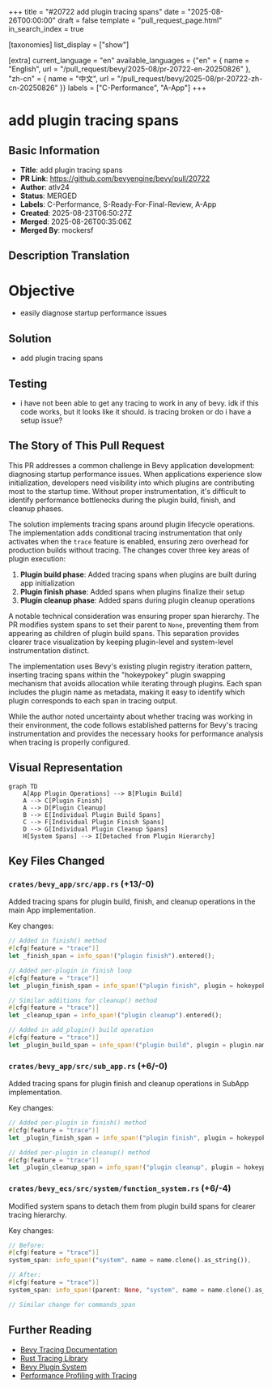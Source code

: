 +++
title = "#20722 add plugin tracing spans"
date = "2025-08-26T00:00:00"
draft = false
template = "pull_request_page.html"
in_search_index = true

[taxonomies]
list_display = ["show"]

[extra]
current_language = "en"
available_languages = {"en" = { name = "English", url = "/pull_request/bevy/2025-08/pr-20722-en-20250826" }, "zh-cn" = { name = "中文", url = "/pull_request/bevy/2025-08/pr-20722-zh-cn-20250826" }}
labels = ["C-Performance", "A-App"]
+++

# add plugin tracing spans

## Basic Information
- **Title**: add plugin tracing spans
- **PR Link**: https://github.com/bevyengine/bevy/pull/20722
- **Author**: atlv24
- **Status**: MERGED
- **Labels**: C-Performance, S-Ready-For-Final-Review, A-App
- **Created**: 2025-08-23T06:50:27Z
- **Merged**: 2025-08-26T00:35:06Z
- **Merged By**: mockersf

## Description Translation
# Objective

- easily diagnose startup performance issues

## Solution

- add plugin tracing spans

## Testing

- i have not been able to get any tracing to work in any of bevy. idk if this code works, but it looks like it should. is tracing broken or do i have a setup issue?

## The Story of This Pull Request

This PR addresses a common challenge in Bevy application development: diagnosing startup performance issues. When applications experience slow initialization, developers need visibility into which plugins are contributing most to the startup time. Without proper instrumentation, it's difficult to identify performance bottlenecks during the plugin build, finish, and cleanup phases.

The solution implements tracing spans around plugin lifecycle operations. The implementation adds conditional tracing instrumentation that only activates when the `trace` feature is enabled, ensuring zero overhead for production builds without tracing. The changes cover three key areas of plugin execution:

1. **Plugin build phase**: Added tracing spans when plugins are built during app initialization
2. **Plugin finish phase**: Added spans when plugins finalize their setup
3. **Plugin cleanup phase**: Added spans during plugin cleanup operations

A notable technical consideration was ensuring proper span hierarchy. The PR modifies system spans to set their parent to `None`, preventing them from appearing as children of plugin build spans. This separation provides clearer trace visualization by keeping plugin-level and system-level instrumentation distinct.

The implementation uses Bevy's existing plugin registry iteration pattern, inserting tracing spans within the "hokeypokey" plugin swapping mechanism that avoids allocation while iterating through plugins. Each span includes the plugin name as metadata, making it easy to identify which plugin corresponds to each span in tracing output.

While the author noted uncertainty about whether tracing was working in their environment, the code follows established patterns for Bevy's tracing instrumentation and provides the necessary hooks for performance analysis when tracing is properly configured.

## Visual Representation

```mermaid
graph TD
    A[App Plugin Operations] --> B[Plugin Build]
    A --> C[Plugin Finish]
    A --> D[Plugin Cleanup]
    B --> E[Individual Plugin Build Spans]
    C --> F[Individual Plugin Finish Spans]
    D --> G[Individual Plugin Cleanup Spans]
    H[System Spans] --> I[Detached from Plugin Hierarchy]
```

## Key Files Changed

### `crates/bevy_app/src/app.rs` (+13/-0)
Added tracing spans for plugin build, finish, and cleanup operations in the main App implementation.

Key changes:
```rust
// Added in finish() method
#[cfg(feature = "trace")]
let _finish_span = info_span!("plugin finish").entered();

// Added per-plugin in finish loop
#[cfg(feature = "trace")]
let _plugin_finish_span = info_span!("plugin finish", plugin = hokeypokey.name()).entered();

// Similar additions for cleanup() method
#[cfg(feature = "trace")]
let _cleanup_span = info_span!("plugin cleanup").entered();

// Added in add_plugin() build operation
#[cfg(feature = "trace")]
let _plugin_build_span = info_span!("plugin build", plugin = plugin.name()).entered();
```

### `crates/bevy_app/src/sub_app.rs` (+6/-0)
Added tracing spans for plugin finish and cleanup operations in SubApp implementation.

Key changes:
```rust
// Added per-plugin in finish() method
#[cfg(feature = "trace")]
let _plugin_finish_span = info_span!("plugin finish", plugin = hokeypokey.name()).entered();

// Added per-plugin in cleanup() method  
#[cfg(feature = "trace")]
let _plugin_cleanup_span = info_span!("plugin cleanup", plugin = hokeypokey.name()).entered();
```

### `crates/bevy_ecs/src/system/function_system.rs` (+6/-4)
Modified system spans to detach them from plugin build spans for clearer tracing hierarchy.

Key changes:
```rust
// Before:
#[cfg(feature = "trace")]
system_span: info_span!("system", name = name.clone().as_string()),

// After:  
#[cfg(feature = "trace")]
system_span: info_span!(parent: None, "system", name = name.clone().as_string()),

// Similar change for commands_span
```

## Further Reading

- [Bevy Tracing Documentation](https://docs.rs/bevy/latest/bevy/prelude/tracing/index.html)
- [Rust Tracing Library](https://docs.rs/tracing/latest/tracing/)
- [Bevy Plugin System](https://bevy-cheatbook.github.io/programming/plugins.html)
- [Performance Profiling with Tracing](https://tokio.rs/blog/2019-08-tracing)